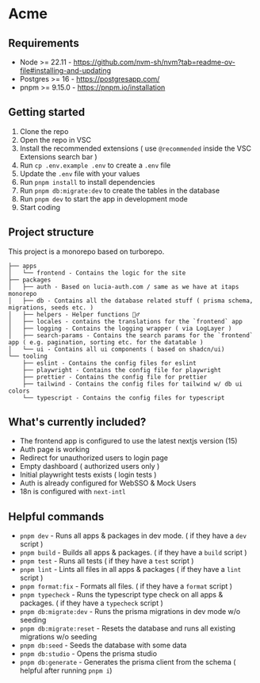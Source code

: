 # Acme

## Requirements

- Node >= 22.11 - https://github.com/nvm-sh/nvm?tab=readme-ov-file#installing-and-updating
- Postgres >= 16 - https://postgresapp.com/
- pnpm >= 9.15.0 - https://pnpm.io/installation

## Getting started

1. Clone the repo
2. Open the repo in VSC
3. Install the recommended extensions ( use `@recommended` inside the VSC Extensions search bar )
4. Run `cp .env.example .env` to create a `.env` file
5. Update the `.env` file with your values
6. Run `pnpm install` to install dependencies
7. Run `pnpm db:migrate:dev` to create the tables in the database
8. Run `pnpm dev` to start the app in development mode
9. Start coding

## Project structure

This project is a monorepo based on turborepo.

```
├── apps
│   └── frontend - Contains the logic for the site
├── packages
│   ├── auth - Based on lucia-auth.com / same as we have at itaps monorepo
│   ├── db - Contains all the database related stuff ( prisma schema, migrations, seeds etc. )
│   ├── helpers - Helper functions 🤷‍♂️
│   ├── locales - contains the translations for the `frontend` app
│   ├── logging - Contains the logging wrapper ( via LogLayer )
│   ├── search-params - Contains the search params for the `frontend` app ( e.g. pagination, sorting etc. for the datatable )
│   └── ui - Contains all ui components ( based on shadcn/ui)
└── tooling
    ├── eslint - Contains the config files for eslint
    ├── playwright - Contains the config file for playwright
    ├── prettier - Contains the config file for prettier
    ├── tailwind - Contains the config files for tailwind w/ db ui colors
    └── typescript - Contains the config files for typescript
```

## What's currently included?

- The frontend app is configured to use the latest nextjs version (15)
- Auth page is working
- Redirect for unauthorized users to login page
- Empty dashboard ( authorized users only )
- Initial playwright tests exists ( login tests )
- Auth is already configured for WebSSO & Mock Users
- 18n is configured with `next-intl`

## Helpful commands

- `pnpm dev` - Runs all apps & packages in dev mode. ( if they have a `dev` script )
- `pnpm build` - Builds all apps & packages. ( if they have a `build` script )
- `pnpm test` - Runs all tests ( if they have a `test` script )
- `pnpm lint` - Lints all files in all apps & packages ( if they have a `lint` script )
- `pnpm format:fix` - Formats all files. ( if they have a `format` script )
- `pnpm typecheck` - Runs the typescript type check on all apps & packages. ( if they have a `typecheck` script )
- `pnpm db:migrate:dev` - Runs the prisma migrations in dev mode w/o seeding
- `pnpm db:migrate:reset` - Resets the database and runs all existing migrations w/o seeding
- `pnpm db:seed` - Seeds the database with some data
- `pnpm db:studio` - Opens the prisma studio
- `pnpm db:generate` - Generates the prisma client from the schema ( helpful after running `pnpm i`)

